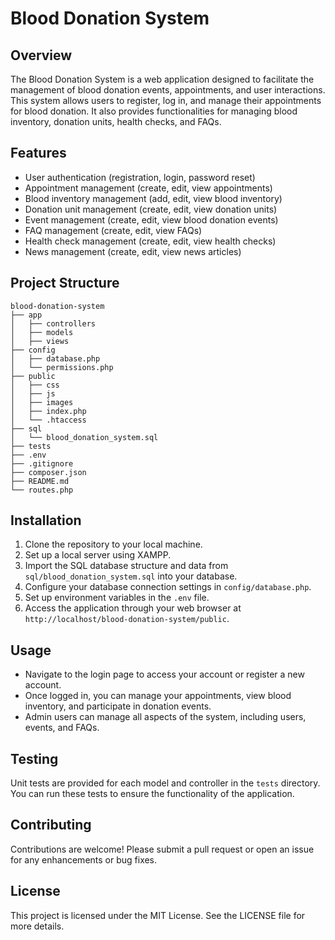 # Blood Donation System

## Overview
The Blood Donation System is a web application designed to facilitate the management of blood donation events, appointments, and user interactions. This system allows users to register, log in, and manage their appointments for blood donation. It also provides functionalities for managing blood inventory, donation units, health checks, and FAQs.

## Features
- User authentication (registration, login, password reset)
- Appointment management (create, edit, view appointments)
- Blood inventory management (add, edit, view blood inventory)
- Donation unit management (create, edit, view donation units)
- Event management (create, edit, view blood donation events)
- FAQ management (create, edit, view FAQs)
- Health check management (create, edit, view health checks)
- News management (create, edit, view news articles)

## Project Structure
```
blood-donation-system
├── app
│   ├── controllers
│   ├── models
│   ├── views
├── config
│   ├── database.php
│   └── permissions.php
├── public
│   ├── css
│   ├── js
│   ├── images
│   ├── index.php
│   └── .htaccess
├── sql
│   └── blood_donation_system.sql
├── tests
├── .env
├── .gitignore
├── composer.json
├── README.md
└── routes.php
```

## Installation
1. Clone the repository to your local machine.
2. Set up a local server using XAMPP.
3. Import the SQL database structure and data from `sql/blood_donation_system.sql` into your database.
4. Configure your database connection settings in `config/database.php`.
5. Set up environment variables in the `.env` file.
6. Access the application through your web browser at `http://localhost/blood-donation-system/public`.

## Usage
- Navigate to the login page to access your account or register a new account.
- Once logged in, you can manage your appointments, view blood inventory, and participate in donation events.
- Admin users can manage all aspects of the system, including users, events, and FAQs.

## Testing
Unit tests are provided for each model and controller in the `tests` directory. You can run these tests to ensure the functionality of the application.

## Contributing
Contributions are welcome! Please submit a pull request or open an issue for any enhancements or bug fixes.

## License
This project is licensed under the MIT License. See the LICENSE file for more details.